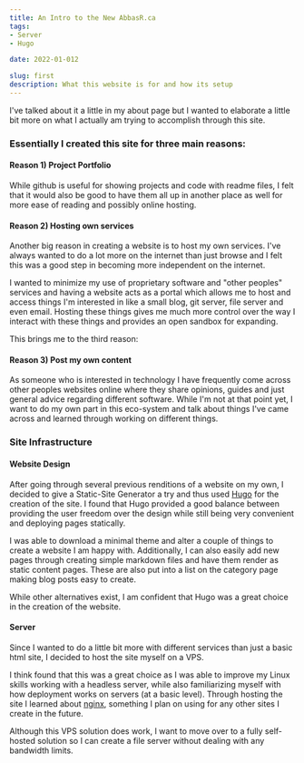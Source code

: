 ```yaml
---
title: An Intro to the New AbbasR.ca
tags:
- Server
- Hugo

date: 2022-01-012

slug: first
description: What this website is for and how its setup
---
```


I've talked about it a little in my about page but I wanted to elaborate a
little bit more on what I actually am trying to accomplish through this site.

### Essentially I created this site for three main reasons:

#### Reason 1) Project Portfolio

While github is useful for showing projects and code with readme files, I felt
that it would also be good to have them all up in another place as well for more
ease of reading and possibly online hosting.

#### Reason 2) Hosting own services

Another big reason in creating a website is to host my own services. I've
always wanted to do a lot more on the internet than just browse and I felt this
was a good step in becoming more independent on the internet.

I wanted to minimize my use of proprietary software and "other peoples" services
and having a website acts as a portal which allows me to host and access things
I'm interested in like a small blog, git server, file server and even email.
Hosting these things gives me much more control over the way I interact with
these things and provides an open sandbox for expanding.

This brings me to the third reason:

#### Reason 3) Post my own content

As someone who is interested in technology I have frequently come across other
peoples websites online where they share opinions, guides and just general
advice regarding different software. While I'm not at that point yet, I want to
do my own part in this eco-system and talk about things I've came across and
learned through working on different things.

### Site Infrastructure

#### Website Design

After going through several previous renditions of a website on my own, I
decided to give a Static-Site Generator a try and thus used
[Hugo](https://gohugo.io/) for the creation of the site. I found that Hugo
provided a good balance between providing the user freedom over the design
while still being very convenient and deploying pages statically.

I was able to download a minimal theme and alter a couple of things to create a
website I am happy with. Additionally, I can also easily add new pages through
creating simple markdown files and have them render as static content pages.
These are also put into a list on the category page making blog posts easy to
create.

While other alternatives exist, I am confident that Hugo was a great choice in
the creation of the website.

#### Server

Since I wanted to do a little bit more with different services than just a
basic html site, I decided to host the site myself on a VPS. 

I think found that this was a great choice as I was able to improve my Linux
skills working with a headless server, while also familiarizing myself with
how deployment works on servers (at a basic level). Through hosting the site I
learned about [nginx](https://nginx.org/en/), something I plan on using for any
other sites I create in the future.

Although this VPS solution does work, I want to move over to a fully
self-hosted solution so I can create a file server without dealing with any
bandwidth limits.
